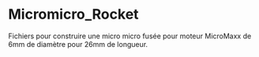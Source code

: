 # Micromicro_Rocket

Fichiers pour construire une micro micro fusée pour moteur MicroMaxx de 6mm de diamètre pour 26mm de longueur. 
